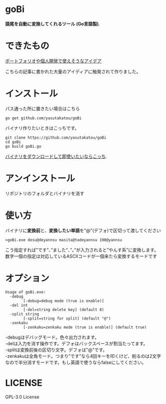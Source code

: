 # goBi

**語尾を自動に変換してくれるツール (Go言語製)**.

# できたもの

[ポートフォリオや個人開発で使えそうなアイデア](https://qiita.com/MasatoraAtarashi/items/eec4642fe1e6ce79304d)

こちらの記事に書かれた大量のアイディアに触発されて作りました。


# インストール

パス通った所に置きたい場合はこちら

```
go get github.com/yasutakatou/goBi
```

バイナリ作りたいときはこっちです。

```
git clone https://github.com/yasutakatou/goBi
cd goBi
go build goBi.go
```

[バイナリをダウンロードして即使いたいならこっち](https://github.com/yasutakatou/goBi/releases).<br>

# アンインストール

リポジトリのフォルダとバイナリを消す

# 使い方

バイナリに**変換前**と、**変換したい単語**を"@"(デフォ)で区切って渡してください

```
>goBi.exe desu@deyannsu masita@tadeyannsu 190@yannsu
```

こう指定すれば”です”、”ました”、”。”が入力されると”やんす系”に変換します。<br>
数字一個の指定は対応しているASCIIコードが一個来たら変換するモードです

# オプション

```
Usage of goBi.exe:
  -debug
        [-debug=debug mode (true is enable)]
  -del int
        [-del=string delete key] (default 8)
  -split string
        [-split=string for split] (default "@")
  -zenkaku
        [-zenkaku=zenkaku mode (true is enable)] (default true)
```

-debugはデバッグモード。色々出力されます。<br>
-delは入力を消す操作です。デフォはバックスペースが割当たってます。<br>
-splitは変換前後の区切り文字。デフォは"@"です。<br>
-zenkakuは全角モード。つまり”です”なら4回キーを叩くけど、削るのは2文字なので半分消すモードです。もし英語で使うならfalseにしてください。<br>


# LICENSE

GPL-3.0 License

